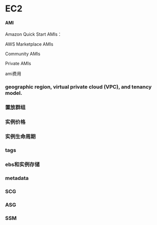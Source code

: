 # EC2

#### AMI

Amazon Quick Start AMIs：

AWS Marketplace AMIs

Community AMIs

Private AMIs

ami费用

###  geographic region, virtual private cloud (VPC), and tenancy model.


### 置放群组


### 实例价格

### 实例生命周期

### tags


### ebs和实例存储

### metadata

### SCG

### ASG

### SSM